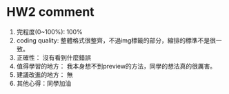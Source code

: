 # HW2 comment

1. 完程度(0~100%): 100%
2. coding quality: 
    整體格式很整齊，不過img標籤的部分，縮排的標準不是很一致。
4. 正確性：
    沒有看到什麼錯誤
5. 值得學習的地方：
    我本身想不到preview的方法，同學的想法真的很厲害。
6. 建議改進的地方：
    無
7. 其他心得：同學加油